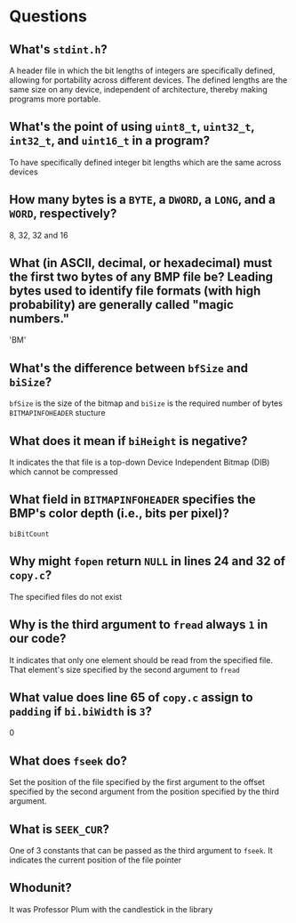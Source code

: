 # Questions

## What's `stdint.h`?

A header file in which the bit lengths of integers are specifically defined, allowing for portability
across different devices. The defined lengths are the same size on any device, independent of architecture,
thereby making programs more portable.

## What's the point of using `uint8_t`, `uint32_t`, `int32_t`, and `uint16_t` in a program?

To have specifically defined integer bit lengths which are the same across devices

## How many bytes is a `BYTE`, a `DWORD`, a `LONG`, and a `WORD`, respectively?

8, 32, 32 and 16

## What (in ASCII, decimal, or hexadecimal) must the first two bytes of any BMP file be? Leading bytes used to identify file formats (with high probability) are generally called "magic numbers."

'BM'

## What's the difference between `bfSize` and `biSize`?

`bfSize` is the size of the bitmap and `biSize` is the required number of bytes `BITMAPINFOHEADER` stucture

## What does it mean if `biHeight` is negative?

It indicates the that file is a top-down Device Independent Bitmap (DIB) which cannot be compressed

## What field in `BITMAPINFOHEADER` specifies the BMP's color depth (i.e., bits per pixel)?

`biBitCount`

## Why might `fopen` return `NULL` in lines 24 and 32 of `copy.c`?

The specified files do not exist

## Why is the third argument to `fread` always `1` in our code?

It indicates that only one element should be read from the specified file.
That element's size specified by the second argument to `fread`

## What value does line 65 of `copy.c` assign to `padding` if `bi.biWidth` is `3`?

0

## What does `fseek` do?

Set the position of the file specified by the first argument to the offset 
specified by the second argument from the position specified by the third argument. 

## What is `SEEK_CUR`?

One of 3 constants that can be passed as the third argument to `fseek`. It
indicates the current position of the file pointer

## Whodunit?

It was Professor Plum with the candlestick in the library

